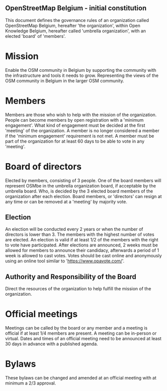 OpenStreetMap Belgium - initial constitution
--------------------------------------------

This document defines the governance rules of an organization called OpenStreetMap Belgium, hereafter 'the organization', within Open Knowledge Belgium, hereafter called 'umbrella organization', with an elected 'board' of 'members'.

# Mission

Enable the OSM community in Belgium by supporting the community with the infrastructure and tools it needs to grow. Representing the views of the OSM community in Belgium in the larger OSM community.


# Members

Members are those who wish to help with the mission of the organization. People can become members by open registration with a 'minimum engagement'. What kind of engagement must be decided at the first 'meeting' of the organization. A member is no longer considered a member if the 'minimum engagement' requirement is not met. A member must be part of the organization for at least 60 days to be able to vote in any 'meeting'.


# Board of directors

Elected by members, consisting of 3 people. One of the board members will represent OSMbe in the umbrella organization board, if acceptable by the umbrella board. Who, is decided by the 3 elected board members of the organization after each election. Board members, or 'directors' can resign at any time or can be removed at a 'meeting' by majority vote.


## Election

An election will be conducted every 2 years or when the number of directors is lower than 3. The members with the highest number of votes are elected. An election is valid if at least 1/2 of the members with the right to vote have participated. After elections are announced, 2 weeks must be allowed for members to announce their candidacy, afterwards a period of 1 week is allowed to cast votes. Votes should be cast online and anonymously using an online tool similar to 'https://www.opavote.com/'.


## Authority and Responsibility of the Board

Direct the resources of the organization to help fulfill the mission of the organization.


# Official meetings

Meetings can be called by the board or any member and a meeting is official if at least 1/4 members are present. A meeting can be in-person or virtual. Dates and times of an official meeting need to be announced at least 30 days in advance with a published agenda.


# Bylaws

These bylaws can be changed and amended at an official meeting with at minimum a 2/3 approval.



